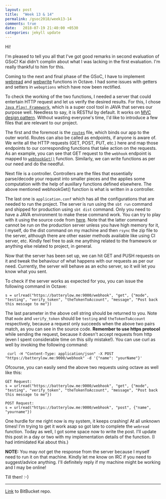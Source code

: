```yaml
---
layout: post
title:  "Week 13 & 14"
permalink: /gsoc2018/week13-14
comments: true
date:   2018-07-19 21:40:00 +0530
categories: jekyll update
---
```


Hi!

I'm pleased to tell you all that I've got good remarks in second evaluation of GSoC! Kai didn't complin about what I was lacking in the first evaluation. I'm really thankful to him for this.

Coming to the next and final phase of the GSoC, I have to implement [webread](https://in.mathworks.com/help/matlab/ref/webread.html) and [webwrite](https://in.mathworks.com/help/matlab/ref/webwrite.html) functions in Octave. I had some issues with getters and setters in `weboptions` which have now been rectified.

To check the working of the two functions, I needed a server that could entertain HTTP request and let us verify the desired results. For this, I chose [`Java Play! Framework`](https://www.playframework.com/), which is a super cool tool in JAVA that serves our purpose well. Needless to say, it is RESTful by default. It works on [MVC design pattern](https://en.wikipedia.org/wiki/Model%E2%80%93view%E2%80%93controller). Without wasting everyone's time, I'd like to introduce a few files that are relevant to our project.

The first and the foremost is the [`routes`](https://bitbucket.org/me_ydv_5/server_code/src/master/conf/routes) file, which binds our app to the outer world. Routes can also be called as endpoints, if anyone is aware of. We write all the HTTP requests (GET, POST, PUT, etc.) here and map those endpoints to our corresponding functions that take action on the requests. As an example, you can see that GET request to the `webhook` endpoint is mapped to [`webhookGet()`](https://bitbucket.org/me_ydv_5/server_code/src/7da1bc07f3384c270920d705a0e1a44dc12bce32/app/controllers/HomeController.java#lines-30) function. Similarly, we can write functions as per our need and do the needful.

Next file is a controller. Controllers are the files that essentially parse/decode your request into smaller pieces and the applies some computation with the help of auxillary functions defined elsewhere. The above mentioned webhookGet() function is what is written in a controller.

The last one is `application.conf` which has all the configurations that are needed to run the project. The server is run using the `sbt run` command and shipped for production using `sbt dist` command. Only you need to have a JAVA environment to make these command work. You can try to play with it using the source code from [here](https://bitbucket.org/me_ydv_5/server_code/src). Note that the latter command cannot be run on the production server unless you have high memory for it, I myself, do the dist command on my machine and then `rsync` the zip file to the server, although there are other easier methods available like using CI server, etc. Kindly feel free to ask me anything related to the framework or anything else related to project, in general.

Now that the server has been set up, we can hit GET and PUSH requests on it and tweak the behaviour of what happens with our requests as per our need. Currently, the server will behave as an echo server, so it will let you know what you sent.

To check if the server works as expected for you, you can issue the following command in Octave:


`s = urlread("https://batterylow.me:9000/webhook", "get", {"mode", "testing", "verify_token", "theTokenToAccount", "message", "Post back this message to me"})`

The last parameter in the above cell string should be returned to you. Note that `mode` and `verify_token` should be `testing` and `theTokenToAccount` respectively, because a request only succeeds when the above two pairs match, as you can see in the source code. **Remember to use https protocol** while sending the request, because it doesn't accept requests from http (even I spent considerable time on this silly mistake!). You can use curl as well by invoking the following command:

` curl -H "Content-Type: application/json" -X POST "https://batterylow.me:9000/webhook" -d '{"name": "yourName"}'`

Ofcourse, you can easily send the above two requests using octave as well like this:

```
GET Request:
s = urlread("https://batterylow.me:9000/webhook", "get", {"mode", "testing", "verify_token", "theTokenToAccount", "message", "Post back this message to me"})

POST Request:
s = urlread("https://batterylow.me:9000/webhook", "post", {"name", "yourname"})
```

One hurdle for me right now is my system, it keeps crashing! At all unknown times! I'm trying to get it work asap so got late to complete the `webread` function. Today as well, I got some space now to write the post. I'll update this post in a day or two with my implementation details of the function. (I had intimidated Kai about this.)

**NOTE:** You may _not_ get the response from the server because I myself need to run it on that machine. Kindly let me know on IRC if you need to suggest/advice anything. I'll definitely reply if my machine might be working and I may be online!

Till then! :-)

****

[Link](https://bitbucket.org/me_ydv_5/octave/commits/branch/ocs) to BitBucket repo.
